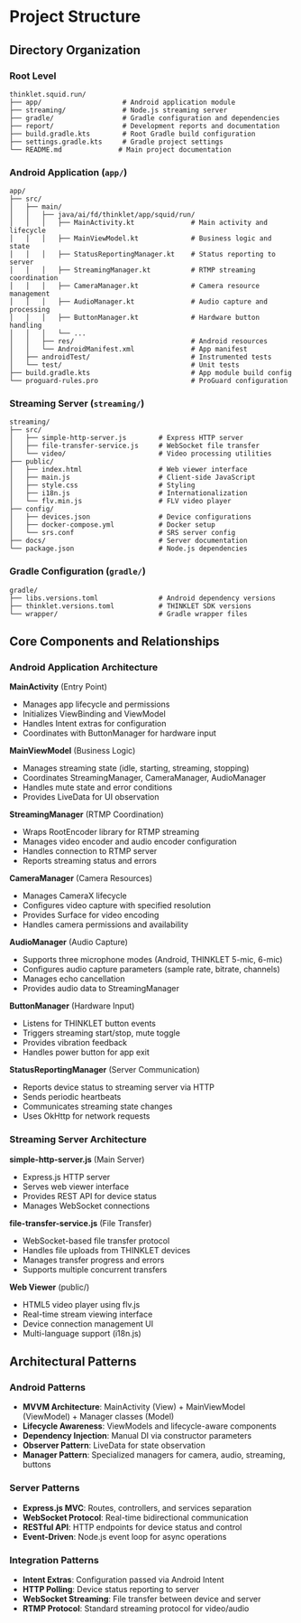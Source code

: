 # Project Structure

## Directory Organization

### Root Level
```
thinklet.squid.run/
├── app/                    # Android application module
├── streaming/              # Node.js streaming server
├── gradle/                 # Gradle configuration and dependencies
├── report/                 # Development reports and documentation
├── build.gradle.kts        # Root Gradle build configuration
├── settings.gradle.kts     # Gradle project settings
└── README.md              # Main project documentation
```

### Android Application (`app/`)
```
app/
├── src/
│   ├── main/
│   │   ├── java/ai/fd/thinklet/app/squid/run/
│   │   │   ├── MainActivity.kt              # Main activity and lifecycle
│   │   │   ├── MainViewModel.kt             # Business logic and state
│   │   │   ├── StatusReportingManager.kt    # Status reporting to server
│   │   │   ├── StreamingManager.kt          # RTMP streaming coordination
│   │   │   ├── CameraManager.kt             # Camera resource management
│   │   │   ├── AudioManager.kt              # Audio capture and processing
│   │   │   ├── ButtonManager.kt             # Hardware button handling
│   │   │   └── ...
│   │   ├── res/                             # Android resources
│   │   └── AndroidManifest.xml              # App manifest
│   ├── androidTest/                         # Instrumented tests
│   └── test/                                # Unit tests
├── build.gradle.kts                         # App module build config
└── proguard-rules.pro                       # ProGuard configuration
```

### Streaming Server (`streaming/`)
```
streaming/
├── src/
│   ├── simple-http-server.js        # Express HTTP server
│   ├── file-transfer-service.js     # WebSocket file transfer
│   └── video/                       # Video processing utilities
├── public/
│   ├── index.html                   # Web viewer interface
│   ├── main.js                      # Client-side JavaScript
│   ├── style.css                    # Styling
│   ├── i18n.js                      # Internationalization
│   └── flv.min.js                   # FLV video player
├── config/
│   ├── devices.json                 # Device configurations
│   ├── docker-compose.yml           # Docker setup
│   └── srs.conf                     # SRS server config
├── docs/                            # Server documentation
└── package.json                     # Node.js dependencies
```

### Gradle Configuration (`gradle/`)
```
gradle/
├── libs.versions.toml               # Android dependency versions
├── thinklet.versions.toml           # THINKLET SDK versions
└── wrapper/                         # Gradle wrapper files
```

## Core Components and Relationships

### Android Application Architecture

**MainActivity** (Entry Point)
- Manages app lifecycle and permissions
- Initializes ViewBinding and ViewModel
- Handles Intent extras for configuration
- Coordinates with ButtonManager for hardware input

**MainViewModel** (Business Logic)
- Manages streaming state (idle, starting, streaming, stopping)
- Coordinates StreamingManager, CameraManager, AudioManager
- Handles mute state and error conditions
- Provides LiveData for UI observation

**StreamingManager** (RTMP Coordination)
- Wraps RootEncoder library for RTMP streaming
- Manages video encoder and audio encoder configuration
- Handles connection to RTMP server
- Reports streaming status and errors

**CameraManager** (Camera Resources)
- Manages CameraX lifecycle
- Configures video capture with specified resolution
- Provides Surface for video encoding
- Handles camera permissions and availability

**AudioManager** (Audio Capture)
- Supports three microphone modes (Android, THINKLET 5-mic, 6-mic)
- Configures audio capture parameters (sample rate, bitrate, channels)
- Manages echo cancellation
- Provides audio data to StreamingManager

**ButtonManager** (Hardware Input)
- Listens for THINKLET button events
- Triggers streaming start/stop, mute toggle
- Provides vibration feedback
- Handles power button for app exit

**StatusReportingManager** (Server Communication)
- Reports device status to streaming server via HTTP
- Sends periodic heartbeats
- Communicates streaming state changes
- Uses OkHttp for network requests

### Streaming Server Architecture

**simple-http-server.js** (Main Server)
- Express.js HTTP server
- Serves web viewer interface
- Provides REST API for device status
- Manages WebSocket connections

**file-transfer-service.js** (File Transfer)
- WebSocket-based file transfer protocol
- Handles file uploads from THINKLET devices
- Manages transfer progress and errors
- Supports multiple concurrent transfers

**Web Viewer** (public/)
- HTML5 video player using flv.js
- Real-time stream viewing interface
- Device connection management UI
- Multi-language support (i18n.js)

## Architectural Patterns

### Android Patterns
- **MVVM Architecture**: MainActivity (View) + MainViewModel (ViewModel) + Manager classes (Model)
- **Lifecycle Awareness**: ViewModels and lifecycle-aware components
- **Dependency Injection**: Manual DI via constructor parameters
- **Observer Pattern**: LiveData for state observation
- **Manager Pattern**: Specialized managers for camera, audio, streaming, buttons

### Server Patterns
- **Express.js MVC**: Routes, controllers, and services separation
- **WebSocket Protocol**: Real-time bidirectional communication
- **RESTful API**: HTTP endpoints for device status and control
- **Event-Driven**: Node.js event loop for async operations

### Integration Patterns
- **Intent Extras**: Configuration passed via Android Intent
- **HTTP Polling**: Device status reporting to server
- **WebSocket Streaming**: File transfer between device and server
- **RTMP Protocol**: Standard streaming protocol for video/audio
